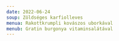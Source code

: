 ```yaml
---
date: 2022-06-24
soup: Zöldséges karfiolleves
menua: Rakottkrumpli kovászos uborkával
menub: Gratin burgonya vitaminsalátával
---
```

